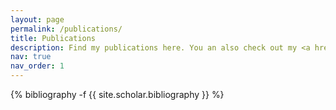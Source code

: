 ```yaml
---
layout: page
permalink: /publications/
title: Publications
description: Find my publications here. You an also check out my <a href='https://scholar.google.es/citations?user=0selhb4AAAAJ&hl=en'><strong>Google Scholar profile</strong></a>.
nav: true
nav_order: 1
---
```

<!-- _pages/publications.md -->
<div class="publications">

{% bibliography -f {{ site.scholar.bibliography }} %}

</div>
